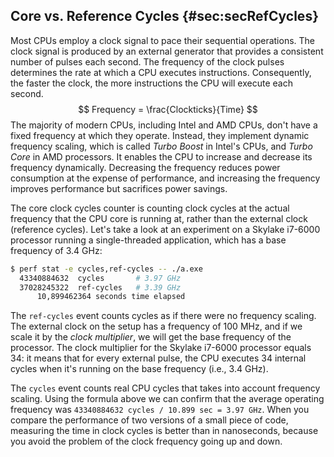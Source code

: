 

## Core vs. Reference Cycles {#sec:secRefCycles}

Most CPUs employ a clock signal to pace their sequential operations. The clock signal is produced by an external generator that provides a consistent number of pulses each second. The frequency of the clock pulses determines the rate at which a CPU executes instructions. Consequently, the faster the clock, the more instructions the CPU will execute each second.
$$
Frequency = \frac{Clockticks}{Time}
$$
The majority of modern CPUs, including Intel and AMD CPUs, don't have a fixed frequency at which they operate. Instead, they implement dynamic frequency scaling, which is called *Turbo Boost* in Intel's CPUs, and *Turbo Core* in AMD processors. It enables the CPU to increase and decrease its frequency dynamically. Decreasing the frequency reduces power consumption at the expense of performance, and increasing the frequency improves performance but sacrifices power savings.

The core clock cycles counter is counting clock cycles at the actual frequency that the CPU core is running at, rather than the external clock (reference cycles). Let's take a look at an experiment on a Skylake i7-6000 processor running a single-threaded application, which has a base frequency of 3.4 GHz:

```bash
$ perf stat -e cycles,ref-cycles -- ./a.exe
  43340884632  cycles		# 3.97 GHz
  37028245322  ref-cycles	# 3.39 GHz
      10,899462364 seconds time elapsed
```

The `ref-cycles` event counts cycles as if there were no frequency scaling. The external clock on the setup has a frequency of 100 MHz, and if we scale it by the *clock multiplier*, we will get the base frequency of the processor. The clock multiplier for the Skylake i7-6000 processor equals 34: it means that for every external pulse, the CPU executes 34 internal cycles when it's running on the base frequency (i.e., 3.4 GHz).

The `cycles` event counts real CPU cycles that takes into account frequency scaling. Using the formula above we can confirm that the average operating frequency was `43340884632 cycles / 10.899 sec = 3.97 GHz`. When you compare the performance of two versions of a small piece of code, measuring the time in clock cycles is better than in nanoseconds, because you avoid the problem of the clock frequency going up and down. 
